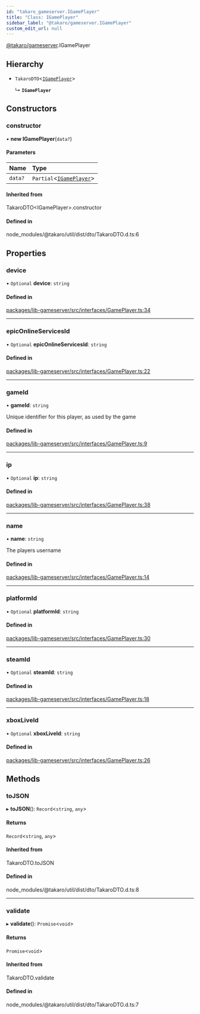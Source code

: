 ```yaml
---
id: "takaro_gameserver.IGamePlayer"
title: "Class: IGamePlayer"
sidebar_label: "@takaro/gameserver.IGamePlayer"
custom_edit_url: null
---
```


[@takaro/gameserver](../modules/takaro_gameserver.md).IGamePlayer

## Hierarchy

- `TakaroDTO`<[`IGamePlayer`](takaro_gameserver.IGamePlayer.md)\>

  ↳ **`IGamePlayer`**

## Constructors

### constructor

• **new IGamePlayer**(`data?`)

#### Parameters

| Name | Type |
| :------ | :------ |
| `data?` | `Partial`<[`IGamePlayer`](takaro_gameserver.IGamePlayer.md)\> |

#### Inherited from

TakaroDTO<IGamePlayer\>.constructor

#### Defined in

node_modules/@takaro/util/dist/dto/TakaroDTO.d.ts:6

## Properties

### device

• `Optional` **device**: `string`

#### Defined in

[packages/lib-gameserver/src/interfaces/GamePlayer.ts:34](https://github.com/niekcandaele/Takaro/blob/91fb19b/packages/lib-gameserver/src/interfaces/GamePlayer.ts#L34)

___

### epicOnlineServicesId

• `Optional` **epicOnlineServicesId**: `string`

#### Defined in

[packages/lib-gameserver/src/interfaces/GamePlayer.ts:22](https://github.com/niekcandaele/Takaro/blob/91fb19b/packages/lib-gameserver/src/interfaces/GamePlayer.ts#L22)

___

### gameId

• **gameId**: `string`

Unique identifier for this player, as used by the game

#### Defined in

[packages/lib-gameserver/src/interfaces/GamePlayer.ts:9](https://github.com/niekcandaele/Takaro/blob/91fb19b/packages/lib-gameserver/src/interfaces/GamePlayer.ts#L9)

___

### ip

• `Optional` **ip**: `string`

#### Defined in

[packages/lib-gameserver/src/interfaces/GamePlayer.ts:38](https://github.com/niekcandaele/Takaro/blob/91fb19b/packages/lib-gameserver/src/interfaces/GamePlayer.ts#L38)

___

### name

• **name**: `string`

The players username

#### Defined in

[packages/lib-gameserver/src/interfaces/GamePlayer.ts:14](https://github.com/niekcandaele/Takaro/blob/91fb19b/packages/lib-gameserver/src/interfaces/GamePlayer.ts#L14)

___

### platformId

• `Optional` **platformId**: `string`

#### Defined in

[packages/lib-gameserver/src/interfaces/GamePlayer.ts:30](https://github.com/niekcandaele/Takaro/blob/91fb19b/packages/lib-gameserver/src/interfaces/GamePlayer.ts#L30)

___

### steamId

• `Optional` **steamId**: `string`

#### Defined in

[packages/lib-gameserver/src/interfaces/GamePlayer.ts:18](https://github.com/niekcandaele/Takaro/blob/91fb19b/packages/lib-gameserver/src/interfaces/GamePlayer.ts#L18)

___

### xboxLiveId

• `Optional` **xboxLiveId**: `string`

#### Defined in

[packages/lib-gameserver/src/interfaces/GamePlayer.ts:26](https://github.com/niekcandaele/Takaro/blob/91fb19b/packages/lib-gameserver/src/interfaces/GamePlayer.ts#L26)

## Methods

### toJSON

▸ **toJSON**(): `Record`<`string`, `any`\>

#### Returns

`Record`<`string`, `any`\>

#### Inherited from

TakaroDTO.toJSON

#### Defined in

node_modules/@takaro/util/dist/dto/TakaroDTO.d.ts:8

___

### validate

▸ **validate**(): `Promise`<`void`\>

#### Returns

`Promise`<`void`\>

#### Inherited from

TakaroDTO.validate

#### Defined in

node_modules/@takaro/util/dist/dto/TakaroDTO.d.ts:7
